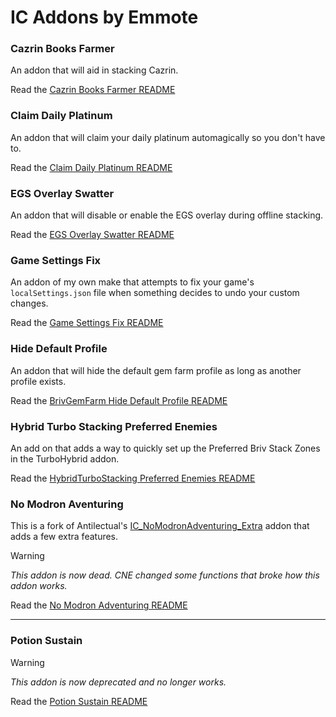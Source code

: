 # IC Addons by Emmote

### Cazrin Books Farmer

An addon that will aid in stacking Cazrin.

Read the [Cazrin Books Farmer README](IC_CazrinBooksFarmer_Extra/README.md)

### Claim Daily Platinum

An addon that will claim your daily platinum automagically so you don't have to.

Read the [Claim Daily Platinum README](IC_ClaimDailyPlatinum_Extra/README.md)

### EGS Overlay Swatter

An addon that will disable or enable the EGS overlay during offline stacking.

Read the [EGS Overlay Swatter README](IC_EGSOverlaySwatter_Extra/README.md)

### Game Settings Fix

An addon of my own make that attempts to fix your game's `localSettings.json` file when something decides to undo your custom changes.

Read the [Game Settings Fix README](IC_GameSettingsFix_Extra/README.md)

### Hide Default Profile

An addon that will hide the default gem farm profile as long as another profile exists.

Read the [BrivGemFarm Hide Default Profile README](IC_BrivGemFarm_HideDefaultProfile_Extra/README.md)

### Hybrid Turbo Stacking Preferred Enemies

An add on that adds a way to quickly set up the Preferred Briv Stack Zones in the TurboHybrid addon.

Read the [HybridTurboStacking Preferred Enemies README](IC_HybridTurboStacking_PreferredEnemies_Extra/README.md)

### No Modron Aventuring

This is a fork of Antilectual's [IC_NoModronAdventuring_Extra](https://github.com/antilectual/IC_Addons/tree/main/IC_Addons/IC_NoModronAdventuring_Extra) addon that adds a few extra features.  

> [!WARNING]
> *This addon is now dead. CNE changed some functions that broke how this addon works.*

Read the [No Modron Adventuring README](IC_NoModronAdventuring_Extra/README.md)

__                                 __

### Potion Sustain

> [!WARNING]
> *This addon is now deprecated and no longer works.*

Read the [Potion Sustain README](IC_PotionSustain_Extra/README.md)